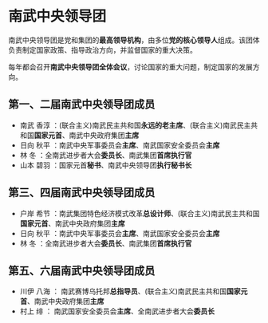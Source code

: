 # 南武中央领导团

南武中央领导团是党和集团的**最高领导机构**，由多位**党的核心领导人**组成。该团体负责制定国家政策、指导政治方向，并监督国家的重大决策。

每年都会召开**南武中央领导团全体会议**，讨论国家的重大问题，制定国家的发展方向。

## 第一、二届南武中央领导团成员

* 南武 香淳 ：(联合主义)南武民主共和国**永远的老主席**、(联合主义)南武民主共和国**国家元首**、南武中央政府集团**主席**
* 日向 秋平 ：南武中央军事委员会**主席**、南武国家安全委员会**主席**
* 林 冬 ：全南武进步者大会**委员长**、南武集团**首席执行官**
* 山本 碧羽 ：国家元首**秘书**、南武中央领导团**执行秘书长**

## 第三、四届南武中央领导团成员

* 户岸 希节 ：南武集团特色经济模式改革**总设计师**、(联合主义)南武民主共和国**国家元首**、南武中央政府集团**主席**
* 日向 秋平 ：南武中央军事委员会**主席**、南武国家安全委员会**主席**
* 林 冬 ：全南武进步者大会**委员长**、南武集团**首席执行官**

## 第五、六届南武中央领导团成员

* 川伊 八海 ： 南武赛博乌托邦**总指导员**、(联合主义)南武民主共和国**国家元首**、南武中央政府集团**主席**
* 村上 绯 ： 南武国家安全委员会**主席**、全南武进步者大会**委员长**